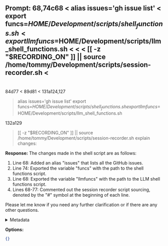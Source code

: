 **Prompt:**
68,74c68
< alias issues='gh issue list'
< export funcs=$HOME/Development/scripts/shell_functions.sh
< export llmfuncs=$HOME/Development/scripts/llm_shell_functions.sh
< 
< 
< [[ -z "$RECORDING_ON" ]] || source /home/tommy/Development/scripts/session-recorder.sh
< 
---
> #
84d77
< 
89d81
< 
131a124,127
> alias issues='gh issue list'
> export funcs=$HOME/Development/scripts/shell_functions.sh
> export llmfuncs=$HOME/Development/scripts/llm_shell_functions.sh
> 
132a129
> [[ -z "$RECORDING_ON" ]] || source /home/tommy/Development/scripts/session-recorder.sh
 explain changes: 

**Response:**
The changes made in the shell script are as follows:

1. Line 68: Added an alias "issues" that lists all the GitHub issues.
2. Line 74: Exported the variable "funcs" with the path to the shell functions script.
3. Line 68: Exported the variable "llmfuncs" with the path to the LLM shell functions script.
4. Lines 68-77: Commented out the session recorder script sourcing, denoted by the "#" symbol at the beginning of each line.

Please let me know if you need any further clarification or if there are any other questions.

<details><summary>Metadata</summary>

- Duration: 2401 ms
- Datetime: 2023-08-22T15:35:34.735283
- Model: gpt-3.5-turbo-0613

</details>

**Options:**
```json
{}
```


